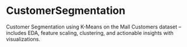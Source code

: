 # CustomerSegmentation
Customer Segmentation using K-Means on the Mall Customers dataset – includes EDA, feature scaling, clustering, and actionable insights with visualizations.
